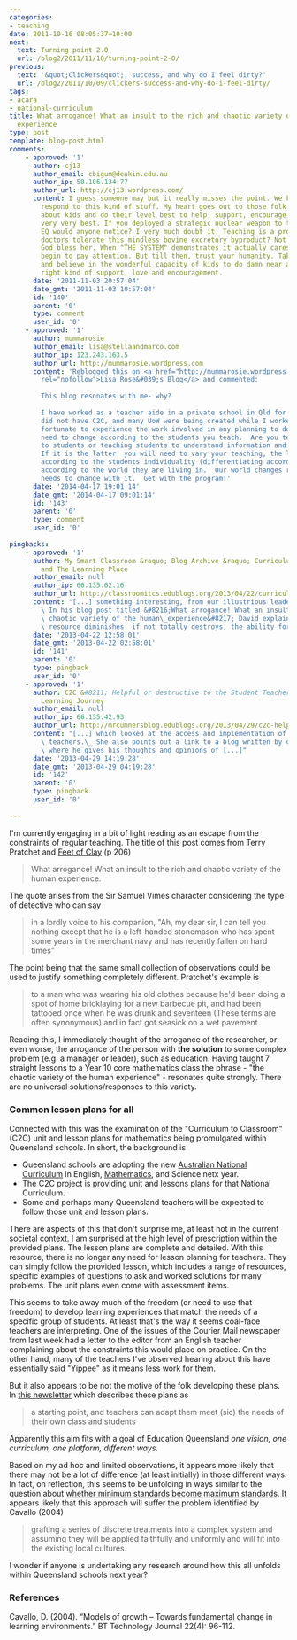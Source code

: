 ```yaml
---
categories:
- teaching
date: 2011-10-16 08:05:37+10:00
next:
  text: Turning point 2.0
  url: /blog2/2011/11/10/turning-point-2-0/
previous:
  text: '&quot;Clickers&quot;, success, and why do I feel dirty?'
  url: /blog2/2011/10/09/clickers-success-and-why-do-i-feel-dirty/
tags:
- acara
- national-curriculum
title: What arrogance! What an insult to the rich and chaotic variety of the human
  experience
type: post
template: blog-post.html
comments:
    - approved: '1'
      author: cj13
      author_email: cbigum@deakin.edu.au
      author_ip: 58.106.134.77
      author_url: http://cj13.wordpress.com/
      content: I guess someone may but it really misses the point. We know how systems
        respond to this kind of stuff. My heart goes out to those folk who actually care
        about kids and do their level best to help, support, encourage, draw out their
        very very best. If you deployed a strategic nuclear weapon to take out all of
        EQ would anyone notice? I very much doubt it. Teaching is a profession. Would
        doctors tolerate this mindless bovine excretory byproduct? Not on your Nellie.
        God bless her. When "THE SYSTEM" demonstrates it actually cares about kids I might
        begin to pay attention. But till then, trust your humanity. Take no prisoners
        and believe in the wonderful capacity of kids to do damn near anything with the
        right kind of support, love and encouragement.
      date: '2011-11-03 20:57:04'
      date_gmt: '2011-11-03 10:57:04'
      id: '140'
      parent: '0'
      type: comment
      user_id: '0'
    - approved: '1'
      author: mummarosie
      author_email: lisa@stellaandmarco.com
      author_ip: 123.243.163.5
      author_url: http://mummarosie.wordpress.com
      content: 'Reblogged this on <a href="http://mummarosie.wordpress.com/2014/04/17/what-arrogance-what-an-insult-to-the-rich-and-chaotic-variety-of-the-human-experience/"
        rel="nofollow">Lisa Rose&#039;s Blog</a> and commented:
    
        This blog resonates with me- why?
    
        I have worked as a teacher aide in a private school in Qld for the last 2 years.  We
        did not have C2C, and many UoW were being created while I worked there.  I was
        fortunate to experience the work involved in any planning to do with UoW.  These
        need to change according to the students you teach.  Are you teaching information
        to students or teaching students to understand information and develop skills?
        If it is the latter, you will need to vary your teaching, the lessons, the units
        according to the students individuality (differentiating accordingly) but ALSO
        according to the world they are living in.  Our world changes regularly and teaching
        needs to change with it.  Get with the program!'
      date: '2014-04-17 19:01:14'
      date_gmt: '2014-04-17 09:01:14'
      id: '143'
      parent: '0'
      type: comment
      user_id: '0'
    
pingbacks:
    - approved: '1'
      author: My Smart Classroom &raquo; Blog Archive &raquo; Curriculum into the Classroom
        and The Learning Place
      author_email: null
      author_ip: 66.135.62.16
      author_url: http://classroomitcs.edublogs.org/2013/04/22/curriculum-into-the-classroom-and-the-learning-place/
      content: "[...] something interesting, from our illustrious leader David no less.\_\
        \ In his blog post titled &#8216;What arrogance! What an insult to the rich and\
        \ chaotic variety of the human\_experience&#8217; David explains that this prescriptive\
        \ resource diminishes, if not totally destroys, the ability for [...]"
      date: '2013-04-22 12:58:01'
      date_gmt: '2013-04-22 02:58:01'
      id: '141'
      parent: '0'
      type: pingback
      user_id: '0'
    - approved: '1'
      author: C2C &#8211; Helpful or destructive to the Student Teacher | Mr Cumners ICT
        Learning Journey
      author_email: null
      author_ip: 66.135.42.93
      author_url: http://mrcumnersblog.edublogs.org/2013/04/29/c2c-helpful-or-destructive-to-the-student-teacher/
      content: "[...] which looked at the access and implementation of C2C for student\
        \ teachers.\_ She also points out a link to a blog written by our course\_lecturer\
        \ where he gives his thoughts and opinions of [...]"
      date: '2013-04-29 14:19:28'
      date_gmt: '2013-04-29 04:19:28'
      id: '142'
      parent: '0'
      type: pingback
      user_id: '0'
    
---
```

I'm currently engaging in a bit of light reading as an escape from the constraints of regular teaching. The title of this post comes from Terry Pratchet and [Feet of Clay](http://www.amazon.com/Feet-Clay-Terry-Pratchett/dp/0061057649/ref=sr_1_1?ie=UTF8&qid=1318714216&sr=8-1) (p 206)

> What arrogance! What an insult to the rich and chaotic variety of the human experience.

The quote arises from the Sir Samuel Vimes character considering the type of detective who can say

> in a lordly voice to his companion, "Ah, my dear sir, I can tell you nothing except that he is a left-handed stonemason who has spent some years in the merchant navy and has recently fallen on hard times"

The point being that the same small collection of observations could be used to justify something completely different. Pratchet's example is

> to a man who was wearing his old clothes because he'd been doing a spot of home bricklaying for a new barbecue pit, and had been tattooed once when he was drunk and seventeen (These terms are often synonymous) and in fact got seasick on a wet pavement

Reading this, I immediately thought of the arrogance of the researcher, or even worse, the arrogance of the person with **the solution** to some complex problem (e.g. a manager or leader), such as education. Having taught 7 straight lessons to a Year 10 core mathematics class the phrase - "the chaotic variety of the human experience" - resonates quite strongly. There are no universal solutions/responses to this variety.

### Common lesson plans for all

Connected with this was the examination of the "Curriculum to Classroom" (C2C) unit and lesson plans for mathematics being promulgated within Queensland schools. In short, the background is

- Queensland schools are adopting the new [Australian National Curriculum](http://www.australiancurriculum.edu.au/Home) in English, [Mathematics](http://www.australiancurriculum.edu.au/Mathematics/Rationale), and Science netx year.
- The C2C project is providing unit and lessons plans for that National Curriculum.
- Some and perhaps many Queensland teachers will be expected to follow those unit and lesson plans.

There are aspects of this that don't surprise me, at least not in the current societal context. I am surprised at the high level of prescription within the provided plans. The lesson plans are complete and detailed. With this resource, there is no longer any need for lesson planning for teachers. They can simply follow the provided lesson, which includes a range of resources, specific examples of questions to ask and worked solutions for many problems. The unit plans even come with assessment items.

This seems to take away much of the freedom (or need to use that freedom) to develop learning experiences that match the needs of a specific group of students. At least that's the way it seems coal-face teachers are interpreting. One of the issues of the Courier Mail newspaper from last week had a letter to the editor from an English teacher complaining about the constraints this would place on practice. On the other hand, many of the teachers I've observed hearing about this have essentially said "Yippee" as it means less work for them.

But it also appears to be not the motive of the folk developing these plans. In [this newsletter](http://www.learningplace.com.au/uploads/documents/store/doc_750_2993_TLC_Issue_23.pdf) which describes these plans as

> a starting point, and teachers can adapt them meet (sic) the needs of their own class and students

Apparently this aim fits with a goal of Education Queensland _one vision, one curriculum, one platform, different ways._

Based on my ad hoc and limited observations, it appears more likely that there may not be a lot of difference (at least initially) in those different ways. In fact, on reflection, this seems to be unfolding in ways similar to the question about [whether minimum standards become maximum standards](/blog2/2009/06/19/why-minimium-standards-probably-wont-work-and-will-probably-become-maximum-standards/). It appears likely that this approach will suffer the problem identified by Cavallo (2004)

> grafting a series of discrete treatments into a complex system and assuming they will be applied faithfully and uniformly and will fit into the existing local cultures.

I wonder if anyone is undertaking any research around how this all unfolds within Queensland schools next year?

### References

Cavallo, D. (2004). “Models of growth – Towards fundamental change in learning environments.” BT Technology Journal 22(4): 96-112.
